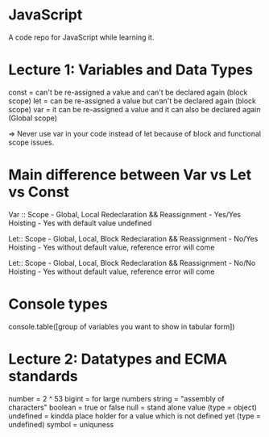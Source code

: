 # JavaScript
A code repo for JavaScript while learning it.

# Lecture 1: Variables and Data Types
const = can't be re-assigned a value and can't be declared again  (block scope)
let = can be re-assigned a value but can't be declared again (block scope)
var = it can be re-assigned a value and it can also be declared again  (Global scope)

=> Never use var in your code instead of let because of block and functional scope issues.

# Main difference between Var vs Let vs Const

Var ::
Scope - Global, Local
Redeclaration && Reassignment - Yes/Yes
Hoisting - Yes with default value undefined

Let::
Scope - Global, Local, Block
Redeclaration && Reassignment - No/Yes
Hoisting - Yes without default value, reference error will come

Let::
Scope - Global, Local, Block
Redeclaration && Reassignment - No/No
Hoisting - Yes without default value, reference error will come

# Console types
console.table([group of variables you want to show in tabular form])

# Lecture 2: Datatypes and ECMA standards
number = 2 ^ 53
bigint = for large numbers
string = "assembly of characters"
boolean = true or false
null = stand alone value (type = object)
undefined = kindda place holder for a value which is not defined yet (type = undefined)
symbol = uniquness